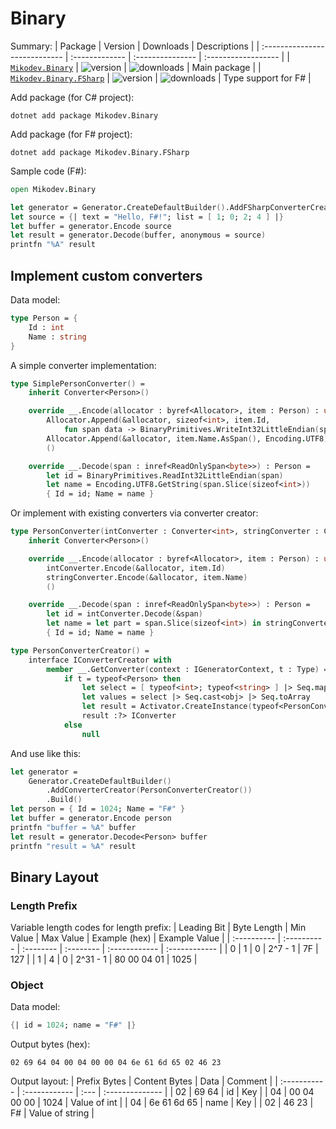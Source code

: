 # Binary

Summary:
| Package                       | Version        | Downloads        | Descriptions        |
| :---------------------------- | :------------- | :--------------- | :------------------ |
| [`Mikodev.Binary`][PC]        | ![version][VC] | ![downloads][IC] | Main package        |
| [`Mikodev.Binary.FSharp`][PF] | ![version][VF] | ![downloads][IF] | Type support for F# |

Add package (for C# project):
```
dotnet add package Mikodev.Binary
```

Add package (for F# project):
```
dotnet add package Mikodev.Binary.FSharp
```

Sample code (F#):
```fsharp
open Mikodev.Binary

let generator = Generator.CreateDefaultBuilder().AddFSharpConverterCreators().Build()
let source = {| text = "Hello, F#!"; list = [ 1; 0; 2; 4 ] |}
let buffer = generator.Encode source
let result = generator.Decode(buffer, anonymous = source)
printfn "%A" result
```

## Implement custom converters

Data model:
```fsharp
type Person = {
    Id : int
    Name : string
}
```

A simple converter implementation:
```fsharp
type SimplePersonConverter() =
    inherit Converter<Person>()

    override __.Encode(allocator : byref<Allocator>, item : Person) : unit =
        Allocator.Append(&allocator, sizeof<int>, item.Id,
            fun span data -> BinaryPrimitives.WriteInt32LittleEndian(span, data))
        Allocator.Append(&allocator, item.Name.AsSpan(), Encoding.UTF8)
        ()

    override __.Decode(span : inref<ReadOnlySpan<byte>>) : Person =
        let id = BinaryPrimitives.ReadInt32LittleEndian(span)
        let name = Encoding.UTF8.GetString(span.Slice(sizeof<int>))
        { Id = id; Name = name }
```

Or implement with existing converters via converter creator:
```fsharp
type PersonConverter(intConverter : Converter<int>, stringConverter : Converter<string>) =
    inherit Converter<Person>()

    override __.Encode(allocator : byref<Allocator>, item : Person) : unit =
        intConverter.Encode(&allocator, item.Id)
        stringConverter.Encode(&allocator, item.Name)
        ()

    override __.Decode(span : inref<ReadOnlySpan<byte>>) : Person =
        let id = intConverter.Decode(&span)
        let name = let part = span.Slice(sizeof<int>) in stringConverter.Decode(&part)
        { Id = id; Name = name }

type PersonConverterCreator() =
    interface IConverterCreator with
        member __.GetConverter(context : IGeneratorContext, t : Type) =
            if t = typeof<Person> then
                let select = [ typeof<int>; typeof<string> ] |> Seq.map context.GetConverter
                let values = select |> Seq.cast<obj> |> Seq.toArray
                let result = Activator.CreateInstance(typeof<PersonConverter>, values)
                result :?> IConverter
            else
                null
```

And use like this:
```fsharp
let generator =
    Generator.CreateDefaultBuilder()
        .AddConverterCreator(PersonConverterCreator())
        .Build()
let person = { Id = 1024; Name = "F#" }
let buffer = generator.Encode person
printfn "buffer = %A" buffer
let result = generator.Decode<Person> buffer
printfn "result = %A" result
```

## Binary Layout

### Length Prefix

Variable length codes for length prefix:
| Leading Bit | Byte Length | Min Value | Max Value | Example (hex) | Example Value |
| :---------- | :---------- | :-------- | :-------- | :------------ | :------------ |
| 0           | 1           | 0         | 2^7 - 1   | 7F            | 127           |
| 1           | 4           | 0         | 2^31 - 1  | 80 00 04 01   | 1025          |

### Object

Data model:
```fsharp
{| id = 1024; name = "F#" |}
```

Output bytes (hex):
```
02 69 64 04 00 04 00 00 04 6e 61 6d 65 02 46 23
```

Output layout:
| Prefix Bytes | Content Bytes | Data | Comment         |
| :----------- | :------------ | :--- | :-------------- |
| 02           | 69 64         | id   | Key             |
| 04           | 00 04 00 00   | 1024 | Value of int    |
| 04           | 6e 61 6d 65   | name | Key             |
| 02           | 46 23         | F#   | Value of string |

[PC]:https://www.nuget.org/packages/Mikodev.Binary/
[PF]:https://www.nuget.org/packages/Mikodev.Binary.FSharp/
[VC]:https://img.shields.io/nuget/v/Mikodev.Binary
[VF]:https://img.shields.io/nuget/v/Mikodev.Binary.FSharp
[IC]:https://img.shields.io/nuget/dt/Mikodev.Binary
[IF]:https://img.shields.io/nuget/dt/Mikodev.Binary.FSharp
